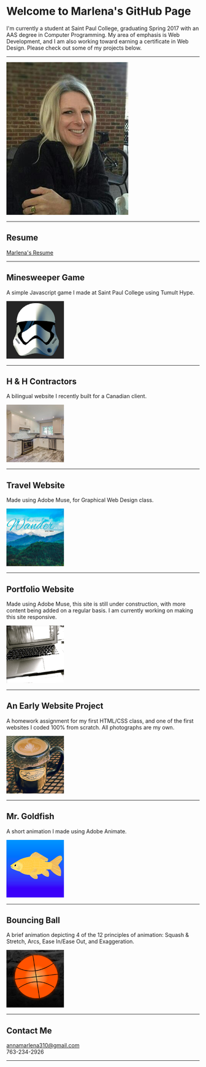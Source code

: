# Welcome to Marlena's GitHub Page

I'm currently a student at Saint Paul College, graduating Spring 2017 with an AAS degree in Computer Programming. My area of emphasis is Web Development, and I am also working toward earning a certificate in Web Design. Please check out some of my projects below. 

<hr>

<img src="headShot.jpg" alt="Marlena headshot" />

<hr>

## Resume

<a href="https://annamarlena.github.io/Resume.pdf">Marlena's Resume</a>

<hr>

## Minesweeper Game
A simple Javascript game I made at Saint Paul College using Tumult Hype.

<a href="https://annamarlena.github.io/Minesweeper/"><img src="flag.png" alt="storm trooper" width="150" height="150" /></a>

<hr>

## H & H Contractors
A bilingual website I recently built for a Canadian client.

<a href="https://annamarlena.github.io/HHContractors/"><img src="kitchen.png" alt="kitchen" width="150" height="150" /></a>

<hr>

## Travel Website
Made using Adobe Muse, for Graphical Web Design class.

<a href="http://faketravelsite.businesscatalyst.com"><img src="travel.png" alt="travel image" width="150" height="150" /></a>

<hr>

## Portfolio Website
Made using Adobe Muse, this site is still under construction, with more content being added on a regular basis. 
I am currently working on making this site responsive.

<a href="http://annamarlena.businesscatalyst.com"><img src="portfolio.png" alt="laptop image" width="150" height="150" /></a>

<hr>

## An Early Website Project
A homework assignment for my first HTML/CSS class, and one of the first websites I coded 100% from scratch. 
All photographs are my own. 

<a href="https://annamarlena.github.io/PetiteFranceBistro"><img src="coffee.jpg" alt="coffee" width="150" height="150" /></a>

<hr>

## Mr. Goldfish
A short animation I made using Adobe Animate.

<a href="https://www.youtube.com/watch?v=Ojt1-hhV8xw"><img src="goldfish.png" alt="goldfish" width="150" height="150" /></a>

<hr>

## Bouncing Ball 
A brief animation depicting 4 of the 12 principles of animation: Squash & Stretch, Arcs, Ease In/Ease Out, and Exaggeration.

<a href="https://www.youtube.com/watch?v=9efEvee4CCs"><img src="basketball.png" alt="basketball" width="150" height="150" /></a>

<hr>

## Contact Me

annamarlena310@gmail.com <br>
763-234-2926

<hr>
